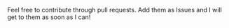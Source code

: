 Feel free to contribute through pull requests. Add them as Issues and I will get to them as soon as I can!
